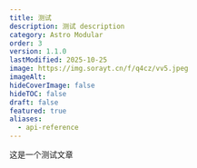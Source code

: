 ```yaml
---
title: 测试
description: 测试 description
category: Astro Modular
order: 3
version: 1.1.0
lastModified: 2025-10-25
image: https://img.sorayt.cn/f/q4cz/vv5.jpeg
imageAlt:
hideCoverImage: false
hideTOC: false
draft: false
featured: true
aliases:
  - api-reference
---
```

这是一个测试文章